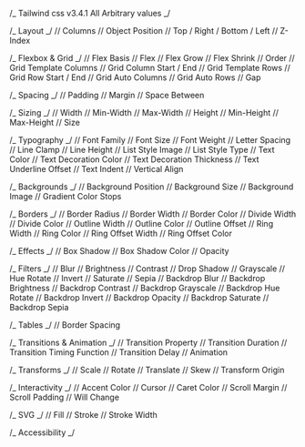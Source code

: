 /_ Tailwind css v3.4.1 All Arbitrary values _/

/_ Layout _/
// Columns
// Object Position
// Top / Right / Bottom / Left
// Z-Index

/_ Flexbox & Grid _/
// Flex Basis
// Flex
// Flex Grow
// Flex Shrink
// Order
// Grid Template Columns
// Grid Column Start / End
// Grid Template Rows
// Grid Row Start / End
// Grid Auto Columns
// Grid Auto Rows
// Gap

/_ Spacing _/
// Padding
// Margin
// Space Between

/_ Sizing _/
// Width
// Min-Width
// Max-Width
// Height
// Min-Height
// Max-Height
// Size

/_ Typography _/
// Font Family
// Font Size
// Font Weight
// Letter Spacing
// Line Clamp
// Line Height
// List Style Image
// List Style Type
// Text Color
// Text Decoration Color
// Text Decoration Thickness
// Text Underline Offset
// Text Indent
// Vertical Align

/_ Backgrounds _/
// Background Position
// Background Size
// Background Image
// Gradient Color Stops

/_ Borders _/
// Border Radius
// Border Width
// Border Color
// Divide Width
// Divide Color
// Outline Width
// Outline Color
// Outline Offset
// Ring Width
// Ring Color
// Ring Offset Width
// Ring Offset Color

/_ Effects _/
// Box Shadow
// Box Shadow Color
// Opacity

/_ Filters _/
// Blur
// Brightness
// Contrast
// Drop Shadow
// Grayscale
// Hue Rotate
// Invert
// Saturate
// Sepia
// Backdrop Blur
// Backdrop Brightness
// Backdrop Contrast
// Backdrop Grayscale
// Backdrop Hue Rotate
// Backdrop Invert
// Backdrop Opacity
// Backdrop Saturate
// Backdrop Sepia

/_ Tables _/
// Border Spacing

/_ Transitions & Animation _/
// Transition Property
// Transition Duration
// Transition Timing Function
// Transition Delay
// Animation

/_ Transforms _/
// Scale
// Rotate
// Translate
// Skew
// Transform Origin

/_ Interactivity _/
// Accent Color
// Cursor
// Caret Color
// Scroll Margin
// Scroll Padding
// Will Change

/_ SVG _/
// Fill
// Stroke
// Stroke Width

/_ Accessibility _/
